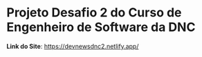 # Projeto Desafio 2 do Curso de Engenheiro de Software da DNC


**Link do Site**: https://devnewsdnc2.netlify.app/




